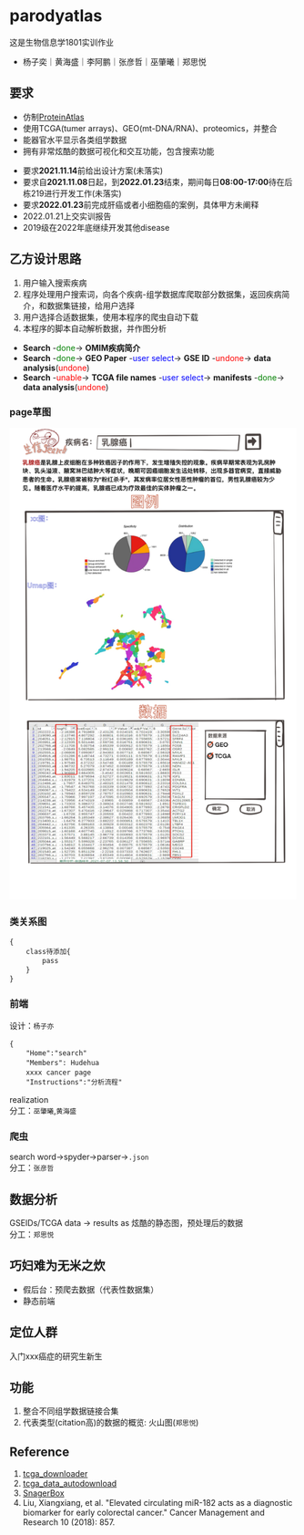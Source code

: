# parodyatlas
这是生物信息学1801实训作业
<!-- * **甲方**: 胡德华 -->
<!-- **乙方**: -->
*  杨子奕｜黄海盛｜李阿鹏｜张彦哲｜巫肇曦｜郑思悦
<!-- ## 甲方要求(无书面要求，描述不全) -->

## 要求
* 仿制[ProteinAtlas](https://www.proteinatlas.org/)
* 使用TCGA(tumer arrays)、GEO(mt-DNA/RNA)、proteomics，并整合
* 能器官水平显示各类组学数据
* 拥有非常炫酷的数据可视化和交互功能，包含搜索功能
<!-- ## 甲方设计工作流 -->
* 要求**2021.11.14**前给出设计方案(未落实)
* 要求自**2021.11.08**日起，到**2022.01.23**结束，期间每日**08:00-17:00**待在后栋219进行开发工作(未落实)
* 要求**2022.01.23**前完成肝癌或者小细胞癌的案例，具体甲方未阐释
* 2022.01.21上交实训报告
* 2019级在2022年底继续开发其他disease
## 乙方设计思路

1. 用户输入搜索疾病  
2. 程序处理用户搜索词，向各个疾病-组学数据库爬取部分数据集，返回疾病简介，和数据集链接，给用户选择  
3. 用户选择合适数据集，使用本程序的爬虫自动下载  
4. 本程序的脚本自动解析数据，并作图分析  
* **Search** -<font color=green>done</font>-> **OMIM疾病简介** 
* **Search** -<font color=green>done</font>-> **GEO Paper** -<font color=blue>user select</font>-> **GSE ID** -<font color=red>undone</font>-> **data analysis**(<font color=red>undone</font>)
* **Search** -<font color=red>unable</font>-> **TCGA file names** -<font color=blue>user select</font>-> **manifests** -<font color=green>done</font>-> **data analysis**(<font color=red>undone</font>)

### page草图  
![design](design/QQ20211221-0.png)
### 类关系图
```mermaid
{
    class待添加{
        pass
    }
}
```

### 前端
设计：`杨子亦`  
```html
{
    "Home":"search"
    "Members": Hudehua
    xxxx cancer page
    "Instructions":"分析流程"
```
realization  
分工：`巫肇曦`,`黄海盛`
### 爬虫
search word->spyder->parser->`.json`  
分工：`张彦哲`  

## 数据分析
GSEIDs/TCGA data -> results as 炫酷的静态图，预处理后的数据  
分工：`郑思悦`  

## 巧妇难为无米之炊
* 假后台：预爬去数据（代表性数据集） 
* 静态前端  
## 定位人群
入门xxx癌症的研究生新生  
## 功能
1. 整合不同组学数据链接合集  
2. 代表类型(citation高)的数据的概览: 火山图(`郑思悦`)  

## Reference
1. [tcga_downloader](https://github.com/zd200572/tcga_downloader)  
2. [tcga_data_autodownload](https://github.com/murphy-mtt/bio/blob/543c1d69dbec5a263e199c0d5c02baf8d5ec9a15/download_tcga.py)  
3. [SnagerBox](http://sangerbox.com/Index)
4. Liu, Xiangxiang, et al. "Elevated circulating miR-182 acts as a diagnostic biomarker for early colorectal cancer." Cancer Management and Research 10 (2018): 857.  
